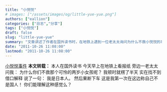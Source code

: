 ```yaml
---
title: "小悦悦"
# images: ["/assets/images/og/little-yue-yue.png"]
authors: ["eallion"]
categories: ["日志","分享"]
tags: ["小悦悦"]
draft: false
slug: "little-yue-yue"
summary: "文章讲述了作者在国外读书时，在地铁上遇到一位老太太询问为什么不救小悦悦的事情。作者因无法找到借口解释，只好说自己是日本人并下车。文章表达了作者对于小悦悦事件的感受和困惑。"
date: "2011-10-26 11:08:00"
lastmod: "2011-10-26 11:08:00"
---
```


[小悦悦事件](https://zh.wikipedia.org/zh-hans/%E5%B0%8F%E6%82%A6%E6%82%A6%E4%BA%8B%E4%BB%B6)
<strong > 本文转载：</strong>
本人在国外读书
今天早上在地铁上看报纸
旁边一老太太问我：
为什么你们不救那个可怜的两岁小女孩呢？
我顿时就楞了半天
实在找不到借口解释
说了一句：
我是日本人。
然后果断下车
这是我第一次在这边称自己不是国人！
你们能理解这种感觉么？
